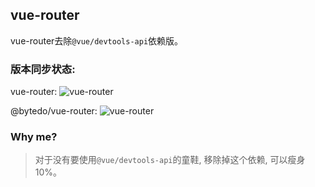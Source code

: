 ## vue-router
vue-router去除`@vue/devtools-api`依赖版。 

### 版本同步状态: 

vue-router: ![vue-router](https://img.shields.io/npm/v/vue-router.svg)

@bytedo/vue-router: ![vue-router](https://img.shields.io/npm/v/@bytedo/vue-router.svg)


### Why me?
> 对于没有要使用`@vue/devtools-api`的童鞋, 移除掉这个依赖, 可以瘦身10%。
